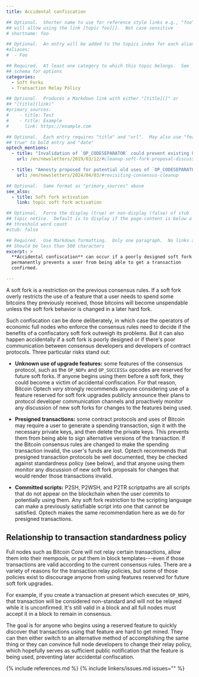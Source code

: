 ```yaml
---
title: Accidental confiscation

## Optional.  Shorter name to use for reference style links e.g., "foo"
## will allow using the link [topic foo][].  Not case sensitive
# shortname: foo

## Optional.  An entry will be added to the topics index for each alias
#aliases:
#  - Foo

## Required.  At least one category to which this topic belongs.  See
## schema for options
categories:
  - Soft Forks
  - Transaction Relay Policy

## Optional.  Produces a Markdown link with either "[title][]" or
## "[title](link)"
#primary_sources:
#    - title: Test
#    - title: Example
#      link: https://example.com

## Optional.  Each entry requires "title" and "url".  May also use "feature:
## true" to bold entry and "date"
optech_mentions:
  - title: "Invalidation of `OP_CODESEPARATOR` could prevent existing UTXOs from being spent"
    url: /en/newsletters/2019/03/12/#cleanup-soft-fork-proposal-discussion

  - title: "Amnesty proposed for potential old uses of `OP_CODESEPARATOR` in new cleanup proposal"
    url: /en/newsletters/2024/04/03/#revisiting-consensus-cleanup

## Optional.  Same format as "primary_sources" above
see_also:
  - title: Soft fork activation
    link: topic soft fork activation

## Optional.  Force the display (true) or non-display (false) of stub
## topic notice.  Default is to display if the page.content is below a
## threshold word count
#stub: false

## Required.  Use Markdown formatting.  Only one paragraph.  No links allowed.
## Should be less than 500 characters
excerpt: >
  **Accidental confiscation** can occur if a poorly designed soft fork
  permanently prevents a user from being able to get a transaction
  confirmed.

---
```

A soft fork is a restriction on the previous consensus rules.  If a soft
fork overly restricts the use of a feature that a user needs to spend
some bitcoins they previously received, those bitcoins will become
unspendable unless the soft fork behavior is changed in a later hard
fork.

Such confiscation can be done deliberately, in which case the operators
of economic full nodes who enforce the consensus rules need to decide if
the benefits of a confiscatory soft fork outweigh its problems.  But it
can also happen accidentally if a soft fork is poorly designed or if
there's poor communication between consensus developers and developers
of contract protocols.  Three particular risks stand out:

- **Unknown use of upgrade features:** some features of the consensus
  protocol, such as the `OP_NOPx` and `OP_SUCCESSx` opcodes are reserved
  for future soft forks.  If anyone begins using them before a soft
  fork, they could become a victim of accidental confiscation.  For that
  reason, Bitcoin Optech _very_ strongly recommends anyone considering
  use of a feature reserved for soft fork upgrades publicly announce
  their plans to protocol developer communication channels and
  proactively monitor any discussion of new soft forks for changes to
  the features being used.

- **Presigned transactions:** some contract protocols and uses of
  Bitcoin may require a user to generate a spending transaction, sign it
  with the necessary private keys, and then delete the private keys.
  This prevents them from being able to sign alternative versions of the
  transaction.  If the Bitcoin consensus rules are changed to make the
  spending transaction invalid, the user's funds are lost.  Optech
  recommends that presigned transaction protocols be well documented,
  they be checked against standardness policy (see below), and that
  anyone using them monitor any discussion of new soft fork proposals
  for changes that would render those transactions invalid.

- **Committed scripts:** P2SH, P2WSH, and P2TR scriptpaths are all
  scripts that do not appear on the blockchain when the user commits to
  potentially using them.  Any soft fork restriction to the scripting
  language can make a previously satisfiable script into one that cannot
  be satisfied.   Optech makes the same recommendation here as we do for
  presigned transactions.

## Relationship to transaction standardness policy

Full nodes such as Bitcoin Core will not relay certain transactions,
allow them into their mempools, or put them in block templates---even if
those transactions are valid according to the current consensus rules.
There are a variety of reasons for the transaction relay policies, but
some of those policies exist to discourage anyone from using features
reserved for future soft fork upgrades.

For example, if you create a transaction at present which executes
`OP_NOP9`, that transaction will be considered non-standard and will not
be relayed while it is unconfirmed.  It's still valid in a block and all
full nodes must accept it in a block to remain in consensus.

The goal is for anyone who begins using a reserved feature to quickly
discover that transactions using that feature are hard to get mined.
They can then either switch to an alternative method of accomplishing
the same thing or they can convince full node developers to change their
relay policy, which hopefully serves as sufficient public notification
that the feature is being used, preventing later accidental confiscation.

{% include references.md %}
{% include linkers/issues.md issues="" %}
